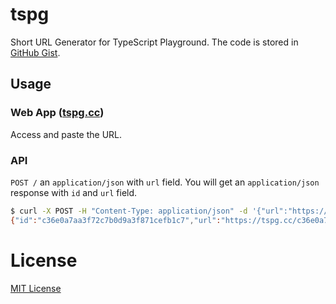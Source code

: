 # tspg

Short URL Generator for TypeScript Playground. The code is stored in [GitHub Gist](https://gist.github.com/).

## Usage

### Web App ([tspg.cc](https://tspg.cc))

Access and paste the URL.

### API

`POST /` an `application/json` with `url` field. You will get an `application/json` response with `id` and `url` field.

```sh
$ curl -X POST -H "Content-Type: application/json" -d '{"url":"https://www.typescriptlang.org/play?target=99&jsx=0#code/IYZwngdgxgBAZgV2gFwJYHsIygJwKbDJ4DKAFujsgKo4A2AFAnQFwwjI6oQDmAlDAG8AUDFHZM7GPhAAHCXhgBeGMADuwVMnh5kUUvQBEpZMhkhmAegvJZ3AHQA3PDih5ad4DJkWDAGkEiYkEAtjrkACasBgAKAPLEACp+gUGipAThzuaCMAYAwphEEMgAtAlgMngGUZ4ytKhQhBgQFgBWIJgGMAC+vimpAEbo4WCsAFLEsQByduycPKhwYPQCMEy0Pbx9Qd28ANz9UBJa7ZhKKuqaUniy8nanEPT7-fjITFgPdusH3UJAA"}' https://tspg.cc/
{"id":"c36e0a7aa3f72c7b0d9a3f871cefb1c7","url":"https://tspg.cc/c36e0a7aa3f72c7b0d9a3f871cefb1c7"}
```

# License

[MIT License](LICENSE)
